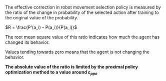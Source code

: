 The effective correction in robot movement selection policy is measured by the ratio of the change in probability of the selected action after training to the original value of the probability.

$R = \frac{P'(a_i) - P(a_i)}{P(a_i)}$

The root mean square value of this ratio indicates how much the agent has changed its behavior.

Values tending towards zero means that the agent is not changing the behavior.

**The absolute value of the ratio is limited by the proximal policy optimization method to a value around $\varepsilon_{ppo}$**

